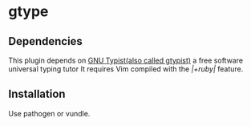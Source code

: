 gtype
=====

Dependencies
---

This plugin depends on [GNU Typist(also called gtypist)](http://www.gnu.org/software/gtypist) a free software universal typing tutor
It requires Vim compiled with the *|+ruby|* feature.


Installation
---

Use pathogen or vundle.
